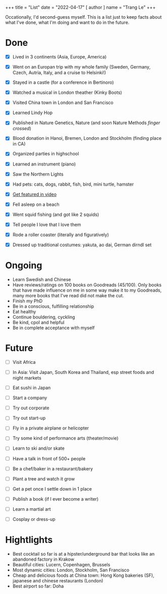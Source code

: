 +++
title = "List"
date = "2022-04-17"
[ author ]
  name = "Trang Le"
+++

Occationally, I'd second-guess myself. This is a list just to keep facts about what I've done, what I'm doing and want to do in the future.

# Done
- [x] Lived in 3 continents (Asia, Europe, America)
- [x] Went on an Europan trip with my whole family (Sweden, Germany,  Czech, Autria, Italy, and a cruise to Helsinki!)
- [x] Stayed in a castle (for a conference in Bertinoro)
- [x] Watched a musical in London theather (Kinky Boots)
- [x] Visited China town in London and San Francisco
- [x] Learned Lindy Hop
- [x] Published in Nature Genetics, Nature (and soon Nature Methods *finger crossed*)
- [x] Blood donation in Hanoi, Bremen, London and Stockholm (finding place in CA)
- [x] Organized parties in highschool
- [x] Learned an instrument (piano)
- [x] Saw the Northern Lights
- [x] Had pets: cats, dogs, rabbit, fish, bird, mini turtle, hamster
- [x] [Get featured in video](https://ethz.ch/en/studies/non-degree-courses/summer-offers/summer-projects/amgen-scholars.html)
- [x] Fell asleep on a beach
- [x] Went squid fishing (and got like 2 squids)
- [x] Tell people I love that I love them
- [x] Rode a roller coaster (literally and figuratively)
- [x] Dressed up traditional costumes: yakuta, ao dai, German dirndl set


# Ongoing
* Learn Swedish and Chinese
* Have reviews/ratings on 100 books on Goodreads (45/100). Only books that have made influence on me in some way make it to my Goodreads, many more books that I've read did not make the cut.
* Finish my PhD
* Be in a conscious, fulfilling relationship
* Eat healthy
* Continue bouldering, cyckling
* Be kind, cpol and helpful
* Be in complete acceptance with myself


# Future
- [ ] Visit Africa
- [ ] In Asia: Visit Japan, South Korea and Thailand, esp street foods and night markets
- [ ] Eat sushi in Japan
- [ ] Start a company
- [ ] Try out corporate
- [ ] Try out start-up
- [ ] Fly in a private airplane or helicopter
- [ ] Try some kind of performance arts (theater/movie)
- [ ] Learn to ski and/or skate
- [ ] Have a talk in front of 500+ people
- [ ] Be a chef/baker in a restaurant/bakery
- [ ] Plant a tree and watch it grow
- [ ] Get a pet once I settle down in 1 place
- [ ] Publish a book (if I ever become a writer)
- [ ] Learn a martial art
- [ ] Cosplay or dress-up


# Hightlights 
* Best cocktail so far is at a hipster/underground bar that looks like an abandoned factory in Krakow
* Beautiful cities: Lucern, Copenhagen, Brussels
* Most dynamic cities: London, Stockholm, San Francisco
* Cheap and delicious foods at China town: Hong Kong bakeries (SF), japanese and chinese restaurants (London)
* Best airport so far: Doha
